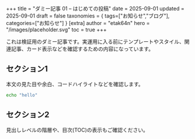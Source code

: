 +++
title = "ダミー記事 01 – はじめての投稿"
date = 2025-09-01
updated = 2025-09-01
draft = false
taxonomies = { tags=["お知らせ","ブログ"], categories=["お知らせ"] }
[extra]
author = "etak64n"
hero = "/images/placeholder.svg"
toc = true
+++

これは検証用のダミー記事です。実運用に入る前にテンプレートやスタイル、関連記事、カード表示などを確認するための内容になっています。

<!-- more -->

## セクション1

本文の見た目や余白、コードハイライトなどを確認します。

```bash
echo "hello"
```

## セクション2

見出しレベルの階層や、目次(TOC)の表示もご確認ください。

